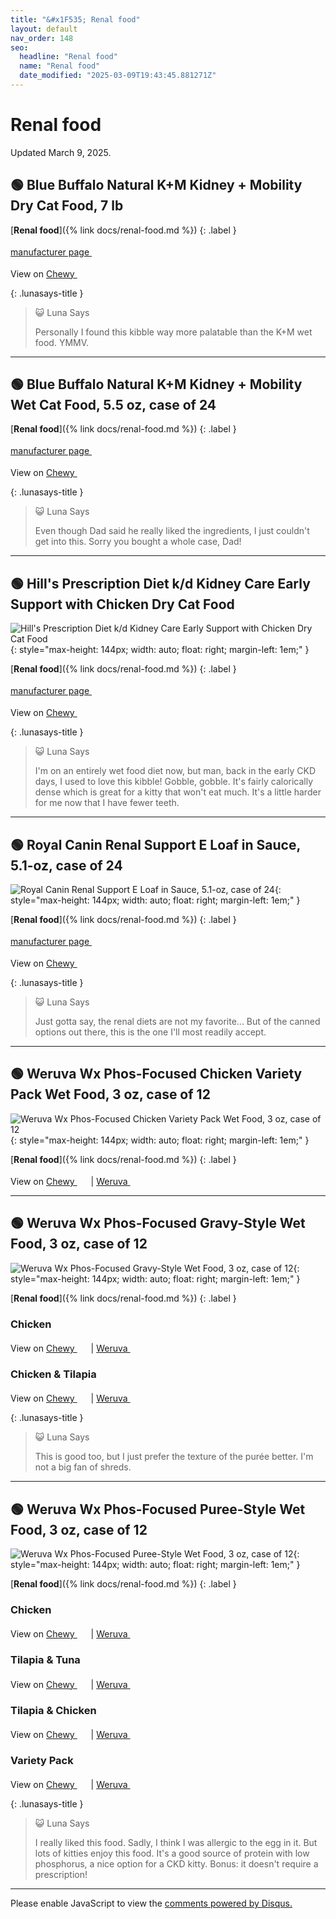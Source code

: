 ```yaml
---
title: "&#x1F535; Renal food"
layout: default
nav_order: 148
seo:
  headline: "Renal food"
  name: "Renal food"
  date_modified: "2025-03-09T19:43:45.881271Z"
---
```


# Renal food

Updated March 9, 2025.



## &#x1F7E2; Blue Buffalo Natural K+M Kidney + Mobility Dry Cat Food, 7 lb

[**Renal food**]({% link docs/renal-food.md %})
{: .label }

 <a href="https://bluebuffalo.com/dry-cat-food/blue-natural-veterinary-diet/kidney-mobility/" class="external" target="_blank">manufacturer page&nbsp;<svg width="18" height="18" viewBox="0 0 24 24"><use xlink:href="#svg-external-link"></use></svg></a>

View on <a href="https://www.chewy.com/dp/174510" class="external" target="_blank">Chewy&nbsp;<svg width="18" height="18" viewBox="0 0 24 24"><use xlink:href="#svg-external-link"></use></svg></a>

{: .lunasays-title }
> &#x1F63A; Luna Says
>
> Personally I found this kibble way more palatable than the K+M wet food. YMMV.

* * *



## &#x1F7E2; Blue Buffalo Natural K+M Kidney + Mobility Wet Cat Food, 5.5 oz, case of 24

[**Renal food**]({% link docs/renal-food.md %})
{: .label }

 <a href="https://bluebuffalo.com/wet-cat-food/natural-veterinary-diet/kidney-mobility/" class="external" target="_blank">manufacturer page&nbsp;<svg width="18" height="18" viewBox="0 0 24 24"><use xlink:href="#svg-external-link"></use></svg></a>

View on <a href="https://www.chewy.com/dp/174518" class="external" target="_blank">Chewy&nbsp;<svg width="18" height="18" viewBox="0 0 24 24"><use xlink:href="#svg-external-link"></use></svg></a>

{: .lunasays-title }
> &#x1F63A; Luna Says
>
> Even though Dad said he really liked the ingredients, I just couldn't get into this. Sorry you bought a whole case, Dad!

* * *



## &#x1F7E2; Hill's Prescription Diet k/d Kidney Care Early Support with Chicken Dry Cat Food

![Hill's Prescription Diet k/d Kidney Care Early Support with Chicken Dry Cat Food](https://pxmshare.colgatepalmolive.com/PNG_500/d1zDNXDBD-FGe1S5gqQo5.png){: style="max-height: 144px; width: auto; float: right; margin-left: 1em;" }

[**Renal food**]({% link docs/renal-food.md %})
{: .label }

 <a href="https://www.hillspet.com/cat-food/pd-kd-early-support-feline-chicken-dry" class="external" target="_blank">manufacturer page&nbsp;<svg width="18" height="18" viewBox="0 0 24 24"><use xlink:href="#svg-external-link"></use></svg></a>

View on <a href="https://www.chewy.com/dp/175305" class="external" target="_blank">Chewy&nbsp;<svg width="18" height="18" viewBox="0 0 24 24"><use xlink:href="#svg-external-link"></use></svg></a>

{: .lunasays-title }
> &#x1F63A; Luna Says
>
> I'm on an entirely wet food diet now, but man, back in the early CKD days, I used to love this kibble! Gobble, gobble. It's fairly calorically dense which is great for a kitty that won't eat much. It's a little harder for me now that I have fewer teeth.

* * *



## &#x1F7E2; Royal Canin Renal Support E Loaf in Sauce, 5.1-oz, case of 24

![Royal Canin Renal Support E Loaf in Sauce, 5.1-oz, case of 24](https://cdn.royalcanin-weshare-online.io/Bz82vYcBRYZmsWpc2fhh/v17/center-front-hero-image-4168-030111948236-cat-01-jpg?w=640&auto=compress){: style="max-height: 144px; width: auto; float: right; margin-left: 1em;" }

[**Renal food**]({% link docs/renal-food.md %})
{: .label }

 <a href="https://www.royalcanin.com/us/cats/products/vet-products/renal-support-e-loaf-in-sauce-4168" class="external" target="_blank">manufacturer page&nbsp;<svg width="18" height="18" viewBox="0 0 24 24"><use xlink:href="#svg-external-link"></use></svg></a>

View on <a href="https://www.chewy.com/dp/297392" class="external" target="_blank">Chewy&nbsp;<svg width="18" height="18" viewBox="0 0 24 24"><use xlink:href="#svg-external-link"></use></svg></a>

{: .lunasays-title }
> &#x1F63A; Luna Says
>
> Just gotta say, the renal diets are not my favorite... But of the canned options out there, this is the one I'll most readily accept.

* * *



## &#x1F7E2; Weruva Wx Phos-Focused Chicken Variety Pack Wet Food, 3 oz, case of 12

![Weruva Wx Phos-Focused Chicken Variety Pack Wet Food, 3 oz, case of 12](https://www.weruva.com/cdn/shop/files/810028243538_WX-CAN-CHX-FORMULAS_VP_3OZ_2300X2300_V1R1_1_82db467b-5b1c-4cf1-bc99-2b348073b1ec.jpg?width=1214){: style="max-height: 144px; width: auto; float: right; margin-left: 1em;" }

[**Renal food**]({% link docs/renal-food.md %})
{: .label }

View on <a href="https://www.chewy.com/dp/578142" class="external" target="_blank">Chewy&nbsp;<svg width="18" height="18" viewBox="0 0 24 24"><use xlink:href="#svg-external-link"></use></svg></a> &#124; <a href="https://www.weruva.com/collections/wx-phos-focused/products/chicken-formulas-variety-pack-cat-can" class="external" target="_blank">Weruva&nbsp;<svg width="18" height="18" viewBox="0 0 24 24"><use xlink:href="#svg-external-link"></use></svg></a>

* * *



## &#x1F7E2; Weruva Wx Phos-Focused Gravy-Style Wet Food, 3 oz, case of 12

![Weruva Wx Phos-Focused Gravy-Style Wet Food, 3 oz, case of 12](https://www.weruva.com/cdn/shop/files/810028242678_WX-CAN-CHX-GRAVY_3OZ_2300X2300_V1R2_1.jpg?width=1214){: style="max-height: 144px; width: auto; float: right; margin-left: 1em;" }

[**Renal food**]({% link docs/renal-food.md %})
{: .label }

### Chicken

View on <a href="https://www.chewy.com/dp/578086" class="external" target="_blank">Chewy&nbsp;<svg width="18" height="18" viewBox="0 0 24 24"><use xlink:href="#svg-external-link"></use></svg></a> &#124; <a href="https://www.weruva.com/collections/wx-phos-focused/products/chicken-formula-in-gravy-cat-can" class="external" target="_blank">Weruva&nbsp;<svg width="18" height="18" viewBox="0 0 24 24"><use xlink:href="#svg-external-link"></use></svg></a>

### Chicken & Tilapia

View on <a href="https://www.chewy.com/dp/578102" class="external" target="_blank">Chewy&nbsp;<svg width="18" height="18" viewBox="0 0 24 24"><use xlink:href="#svg-external-link"></use></svg></a> &#124; <a href="https://www.weruva.com/collections/wx-phos-focused/products/chicken-and-tilapia-formula-in-gravy-cat-can" class="external" target="_blank">Weruva&nbsp;<svg width="18" height="18" viewBox="0 0 24 24"><use xlink:href="#svg-external-link"></use></svg></a>

{: .lunasays-title }
> &#x1F63A; Luna Says
>
> This is good too, but I just prefer the texture of the purée better. I'm not a big fan of shreds.

* * *



## &#x1F7E2; Weruva Wx Phos-Focused Puree-Style Wet Food, 3 oz, case of 12

![Weruva Wx Phos-Focused Puree-Style Wet Food, 3 oz, case of 12](https://www.weruva.com/cdn/shop/files/810028242647_WX-CAN-CHX-PUREE_3OZ_2300X2300_V1R16_1.jpg?width=1214){: style="max-height: 144px; width: auto; float: right; margin-left: 1em;" }

[**Renal food**]({% link docs/renal-food.md %})
{: .label }

### Chicken

View on <a href="https://www.chewy.com/dp/578046" class="external" target="_blank">Chewy&nbsp;<svg width="18" height="18" viewBox="0 0 24 24"><use xlink:href="#svg-external-link"></use></svg></a> &#124; <a href="https://www.weruva.com/collections/wx-phos-focused/products/chicken-formula-in-a-hydrating-puree-cat-can" class="external" target="_blank">Weruva&nbsp;<svg width="18" height="18" viewBox="0 0 24 24"><use xlink:href="#svg-external-link"></use></svg></a>

### Tilapia & Tuna

View on <a href="https://www.chewy.com/dp/578062" class="external" target="_blank">Chewy&nbsp;<svg width="18" height="18" viewBox="0 0 24 24"><use xlink:href="#svg-external-link"></use></svg></a> &#124; <a href="https://www.weruva.com/collections/wx-phos-focused/products/tilapia-and-tuna-formula-in-a-hydrating-puree-cat-can" class="external" target="_blank">Weruva&nbsp;<svg width="18" height="18" viewBox="0 0 24 24"><use xlink:href="#svg-external-link"></use></svg></a>

### Tilapia & Chicken

View on <a href="https://www.chewy.com/dp/578070" class="external" target="_blank">Chewy&nbsp;<svg width="18" height="18" viewBox="0 0 24 24"><use xlink:href="#svg-external-link"></use></svg></a> &#124; <a href="https://www.weruva.com/collections/wx-phos-focused/products/tilapia-and-chicken-formula-in-a-hydrating-puree-cat-can" class="external" target="_blank">Weruva&nbsp;<svg width="18" height="18" viewBox="0 0 24 24"><use xlink:href="#svg-external-link"></use></svg></a>

### Variety Pack

View on <a href="https://www.chewy.com/dp/578126" class="external" target="_blank">Chewy&nbsp;<svg width="18" height="18" viewBox="0 0 24 24"><use xlink:href="#svg-external-link"></use></svg></a> &#124; <a href="https://www.weruva.com/collections/wx-phos-focused/products/pate-formulas-variety-pack-cat-can" class="external" target="_blank">Weruva&nbsp;<svg width="18" height="18" viewBox="0 0 24 24"><use xlink:href="#svg-external-link"></use></svg></a>

{: .lunasays-title }
> &#x1F63A; Luna Says
>
> I really liked this food. Sadly, I think I was allergic to the egg in it. But lots of kitties enjoy this food. It's a good source of protein with low phosphorus, a nice option for a CKD kitty. Bonus: it doesn't require a prescription!

* * *

<div id="disqus_thread"></div>
<script>
    var disqus_config = function () {
      this.page.url = '{{ page.url | absolute_url }}';
      this.page.identifier = '{{ page.url | absolute_url }}';
    };
    (function() {
    var d = document, s = d.createElement('script');
    s.src = 'https://ckdcatsupplies.disqus.com/embed.js';
    s.setAttribute('data-timestamp', +new Date());
    (d.head || d.body).appendChild(s);
    })();
</script>
<noscript>Please enable JavaScript to view the <a href="https://disqus.com/?ref_noscript">comments powered by Disqus.</a></noscript>

<!-- Updated 2025-03-09 19:43:45.881271Z -->

